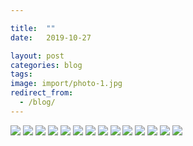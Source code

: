 ```yaml
---

title:  ""
date:   2019-10-27

layout: post
categories: blog
tags:
image: import/photo-1.jpg
redirect_from:
  - /blog/
---
```


![][photo-1]
![][photo-2]
![][photo-3]
![][photo-4]
![][photo-5]
![][photo-6]
![][photo-7]
![][photo-8]
![][photo-9]
![][photo-10]
![][photo-11]
![][photo-12]
![][photo-13]
![][photo-14]

[photo-1]: /assets/img/photo-1.jpg
[photo-2]: /assets/img/photo-2.jpg
[photo-3]: /assets/img/photo-3.jpg
[photo-4]: /assets/img/photo-4.jpg
[photo-5]: /assets/img/photo-5.jpg
[photo-6]: /assets/img/photo-6.jpg
[photo-7]: /assets/img/photo-7.jpg
[photo-8]: /assets/img/photo-8.jpg
[photo-9]: /assets/img/photo-9.jpg
[photo-10]: /assets/img/photo-10.jpg
[photo-11]: /assets/img/photo-11.jpg
[photo-12]: /assets/img/photo-12.jpg
[photo-13]: /assets/img/photo-13.jpg
[photo-14]: /assets/img/photo-14.jpg

[photo-1]: /assets/img/import/photo-1.jpg
[photo-2]: /assets/img/import/photo-2.jpg
[photo-3]: /assets/img/import/photo-3.jpg
[photo-4]: /assets/img/import/photo-4.jpg
[photo-5]: /assets/img/import/photo-5.jpg
[photo-6]: /assets/img/import/photo-6.jpg
[photo-7]: /assets/img/import/photo-7.jpg
[photo-8]: /assets/img/import/photo-8.jpg
[photo-9]: /assets/img/import/photo-9.jpg
[photo-10]: /assets/img/import/photo-10.jpg
[photo-11]: /assets/img/import/photo-11.jpg
[photo-12]: /assets/img/import/photo-12.jpg
[photo-13]: /assets/img/import/photo-13.jpg
[photo-14]: /assets/img/import/photo-14.jpg
